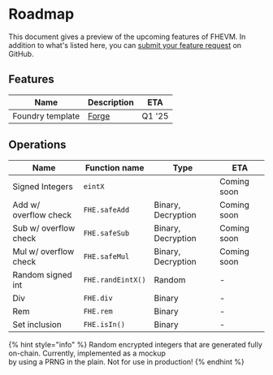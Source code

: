 # Roadmap

This document gives a preview of the upcoming features of FHEVM. In addition to what's listed here, you can [submit your feature request](https://github.com/zama-ai/fhevm/issues/new) on GitHub.

## Features

| Name             | Description                                               | ETA    |
| ---------------- | --------------------------------------------------------- | ------ |
| Foundry template | [Forge](https://book.getfoundry.sh/reference/forge/forge) | Q1 '25 |

## Operations

| Name                  | Function name     | Type               | ETA         |
| --------------------- | ----------------- | ------------------ | ----------- |
| Signed Integers       | `eintX`           |                    | Coming soon |
| Add w/ overflow check | `FHE.safeAdd`     | Binary, Decryption | Coming soon |
| Sub w/ overflow check | `FHE.safeSub`     | Binary, Decryption | Coming soon |
| Mul w/ overflow check | `FHE.safeMul`     | Binary, Decryption | Coming soon |
| Random signed int     | `FHE.randEintX()` | Random             | -           |
| Div                   | `FHE.div`         | Binary             | -           |
| Rem                   | `FHE.rem`         | Binary             | -           |
| Set inclusion         | `FHE.isIn()`      | Binary             | -           |

{% hint style="info" %} 
Random encrypted integers that are generated fully on-chain. Currently, implemented as a mockup\
by using a PRNG in the plain. Not for use in production! 
{% endhint %}
